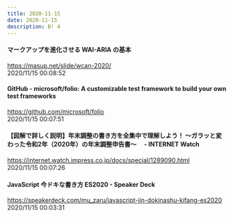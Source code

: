 ```yaml
---
title: 2020-11-15
date: 2020-11-15
description: B! 4
---
```


#### マークアップを進化させる WAI-ARIA の基本
https://masup.net/slide/wcan-2020/<br>
2020/11/15 00:08:52<br>


#### GitHub - microsoft/folio: A customizable test framework to build your own test frameworks
https://github.com/microsoft/folio<br>
2020/11/15 00:07:51<br>


#### 【図解で詳しく説明】年末調整の書き方を全集中で理解しよう！ ～ガラッと変わった令和2年（2020年）の年末調整申告書～　 - INTERNET Watch
https://internet.watch.impress.co.jp/docs/special/1289090.html<br>
2020/11/15 00:07:26<br>


#### JavaScript 今ドキな書き方 ES2020 - Speaker Deck
https://speakerdeck.com/mu_zaru/javascript-jin-dokinashu-kifang-es2020<br>
2020/11/15 00:03:31<br>



